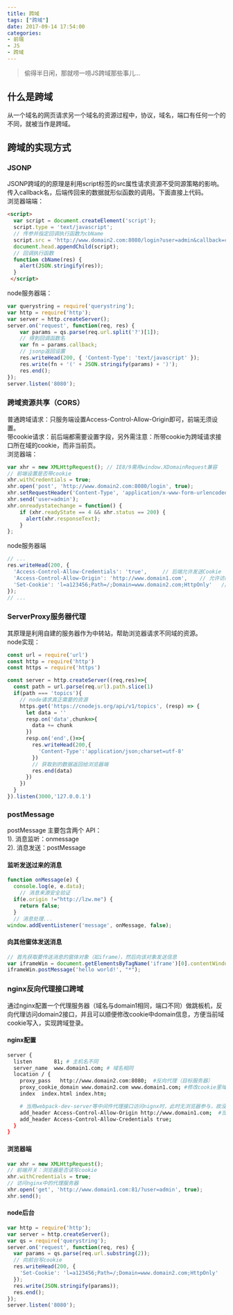 ```yaml
---
title: 跨域
tags: ["跨域"]
date: 2017-09-14 17:54:00
categories:
- 前端
- JS
- 跨域
---
```

> 偷得半日闲，那就唠一唠JS跨域那些事儿...

<!-- more -->
## 什么是跨域
从一个域名的网页请求另一个域名的资源过程中，协议，域名，端口有任何一个的不同，就被当作是跨域。 

## 跨域的实现方式
### JSONP
JSONP跨域的的原理是利用script标签的src属性请求资源不受同源策略的影响。传入callback名，后端传回来的数据就形似函数的调用。下面直接上代码。  
浏览器端端：
```html
<script>
  var script = document.createElement('script');
  script.type = 'text/javascript';
  // 传参并指定回调执行函数为cbName
  script.src = 'http://www.domain2.com:8080/login?user=admin&callback=cbName';
  document.head.appendChild(script);
  // 回调执行函数
  function cbName(res) {
    alert(JSON.stringify(res));
  }
 </script>
```
node服务器端：
```js
var querystring = require('querystring');
var http = require('http');
var server = http.createServer();
server.on('request', function(req, res) {
    var params = qs.parse(req.url.split('?')[1]);
    // 得到回调函数名
    var fn = params.callback;
    // jsonp返回设置
    res.writeHead(200, { 'Content-Type': 'text/javascript' });
    res.write(fn + '(' + JSON.stringify(params) + ')');
    res.end();
});
server.listen('8080');
```

### 跨域资源共享（CORS）
普通跨域请求：只服务端设置Access-Control-Allow-Origin即可，前端无须设置。  
带cookie请求：前后端都需要设置字段，另外需注意：所带cookie为跨域请求接口所在域的cookie，而非当前页。  
浏览器端：
```js
var xhr = new XMLHttpRequest(); // IE8/9需用window.XDomainRequest兼容
// 前端设置是否带cookie
xhr.withCredentials = true;
xhr.open('post', 'http://www.domain2.com:8080/login', true);
xhr.setRequestHeader('Content-Type', 'application/x-www-form-urlencoded');
xhr.send('user=admin');
xhr.onreadystatechange = function() {
    if (xhr.readyState == 4 && xhr.status == 200) {
      alert(xhr.responseText);
    }
};
```
node服务器端
```js
// ...
res.writeHead(200, {
  'Access-Control-Allow-Credentials': 'true',     // 后端允许发送Cookie
  'Access-Control-Allow-Origin': 'http://www.domain1.com',    // 允许访问的域（协议+域名+端口）
  'Set-Cookie': 'l=a123456;Path=/;Domain=www.domain2.com;HttpOnly'   // HttpOnly:脚本无法读取cookie
});
// ...
```

### ServerProxy服务器代理
其原理是利用自建的服务器作为中转站，帮助浏览器请求不同域的资源。  
node实现：  
```js
const url = require('url')
const http = require('http')
const https = require('https')

const server = http.createServer((req,res)=>{
  const path = url.parse(req.url).path.slice(1)
  if(path === 'topics'){
    // node请求真正需要的资源
    https.get('https://cnodejs.org/api/v1/topics', (resp) => {
      let data = ''
      resp.on('data',chunk=>{
        data += chunk
      })
      resp.on('end',()=>{
        res.writeHead(200,{
          'Content-Type':'application/json;charset=utf-8'
        })
        // 获取到的数据返回给浏览器端
        res.end(data)
      })
    })
  }
}).listen(3000,'127.0.0.1')
```

### postMessage
postMessage 主要包含两个 API：  
1). 消息监听：onmessage  
2). 消息发送：postMessage  
#### 监听发送过来的消息
```js
function onMessage(e) {
  console.log(e, e.data);
    // 消息来源安全验证
  if(e.origin !="http://lzw.me") {
    return false;
  }
  // 消息处理...
window.addEventListener('message', onMessage, false);
```
#### 向其他窗体发送消息
```js
// 首先获取要传送消息的窗体对象（如iframe），然后向该对象发送信息
var iframeWin = document.getElementsByTagName('iframe')[0].contentWindow;
iframeWin.postMessage('hello world!', "*");
```

### nginx反向代理接口跨域
通过nginx配置一个代理服务器（域名与domain1相同，端口不同）做跳板机，反向代理访问domain2接口，并且可以顺便修改cookie中domain信息，方便当前域cookie写入，实现跨域登录。  
#### nginx配置
```bash
server {
  listen       81; # 主机名不同
  server_name  www.domain1.com; # 域名相同
  location / {
    proxy_pass   http://www.domain2.com:8080;  #反向代理（目标服务器）
    proxy_cookie_domain www.domain2.com www.domain1.com; #修改cookie里域名
    index  index.html index.htm;

    # 当用webpack-dev-server等中间件代理接口访问nignx时，此时无浏览器参与，故没有同源限制，下面的跨域配置可不启用
    add_header Access-Control-Allow-Origin http://www.domain1.com;  #当前端只跨域不带cookie时，可为*
    add_header Access-Control-Allow-Credentials true;
  }
}
```
#### 浏览器端
```js
var xhr = new XMLHttpRequest();
// 前端开关：浏览器是否读写cookie
xhr.withCredentials = true;
// 访问nginx中的代理服务器
xhr.open('get', 'http://www.domain1.com:81/?user=admin', true);
xhr.send();
```
#### node后台
```js
var http = require('http');
var server = http.createServer();
var qs = require('querystring');
server.on('request', function(req, res) {
  var params = qs.parse(req.url.substring(2));
  // 向前台写cookie
  res.writeHead(200, {
    'Set-Cookie': 'l=a123456;Path=/;Domain=www.domain2.com;HttpOnly'   // HttpOnly:脚本无法读取
  });
  res.write(JSON.stringify(params));
  res.end();
});
server.listen('8080');
```